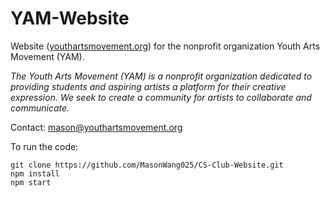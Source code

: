 # YAM-Website

Website (<a href="https://youthartsmovement.org">youthartsmovement.org</a>) for the nonprofit organization Youth Arts Movement (YAM).

<i>The Youth Arts Movement (YAM) is a nonprofit organization dedicated to providing students and aspiring artists a platform for their creative expression. We seek to create a community for artists to collaborate and communicate.</i>

Contact: <a href="mailto:mason@youthartsmovement.org">mason@youthartsmovement.org</a>

To run the code:
```
git clone https://github.com/MasonWang025/CS-Club-Website.git
npm install
npm start
```
